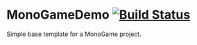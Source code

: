 # MonoGameDemo [![Build Status](https://travis-ci.org/Lapixx/MonoGameDemo.svg?branch=master)](https://travis-ci.org/Lapixx/MonoGameDemo)

Simple base template for a MonoGame project.
